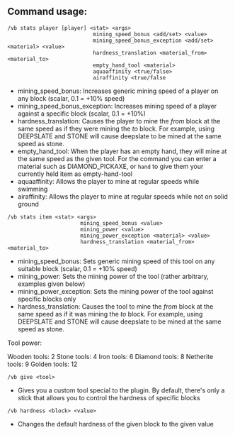 ## Command usage:
```
/vb stats player [player] <stat> <args>
                           mining_speed_bonus <add/set> <value>
                           mining_speed_bonus_exception <add/set> <material> <value>
                           hardness_translation <material_from> <material_to>
                           empty_hand_tool <material>
                           aquaaffinity <true/false>
                           airaffinity <true/false
```
- mining_speed_bonus: Increases generic mining speed of a player on any block (scalar, 0.1 = +10% speed)
- mining_speed_bonus_exception: Increases mining speed of a player against a specific block (scalar, 0.1 = +10%)
- hardness_translation: Causes the player to mine the *from* block at the same speed as if they were mining the *to* block. For example, using DEEPSLATE and STONE will cause deepslate to be mined at the same speed as stone.
- empty_hand_tool: When the player has an empty hand, they will mine at the same speed as the given tool. For the command you can enter a material such as DIAMOND_PICKAXE, or `hand` to give them your currently held item as empty-hand-tool
- aquaaffinity: Allows the player to mine at regular speeds while swimming
- airaffinity: Allows the player to mine at regular speeds while not on solid ground


```
/vb stats item <stat> <args>
                       mining_speed_bonus <value>
                       mining_power <value>
                       mining_power_exception <material> <value>
                       hardness_translation <material_from> <material_to>
```
- mining_speed_bonus: Sets generic mining speed of this tool on any suitable block (scalar, 0.1 = +10% speed)
- mining_power: Sets the mining power of the tool (rather arbitrary, examples given below)
- mining_power_exception: Sets the mining power of the tool against specific blocks only
- hardness_translation: Causes the tool to mine the *from* block at the same speed as if it was mining the *to* block. For example, using DEEPSLATE and STONE will cause deepslate to be mined at the same speed as stone.



Tool power:

Wooden tools: 2
Stone tools: 4
Iron tools: 6
Diamond tools: 8
Netherite tools: 9
Golden tools: 12

```
/vb give <tool>
```
- Gives you a custom tool special to the plugin. By default, there's only a stick that allows you to control the hardness of specific blocks

```
/vb hardness <block> <value>
```
- Changes the default hardness of the given block to the given value
















